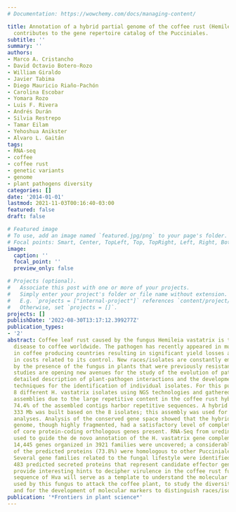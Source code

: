 ```yaml
---
# Documentation: https://wowchemy.com/docs/managing-content/

title: Annotation of a hybrid partial genome of the coffee rust (Hemileia vastatrix)
  contributes to the gene repertoire catalog of the Pucciniales.
subtitle: ''
summary: ''
authors:
- Marco A. Cristancho
- David Octavio Botero-Rozo
- William Giraldo
- Javier Tabima
- Diego Mauricio Riaño-Pachón
- Carolina Escobar
- Yomara Rozo
- Luis F. Rivera
- Andrés Durán
- Silvia Restrepo
- Tamar Eilam
- Yehoshua Anikster
- Alvaro L. Gaitán
tags:
- RNA-seq
- coffee
- coffee rust
- genetic variants
- genome
- plant pathogens diversity
categories: []
date: '2014-01-01'
lastmod: 2021-11-03T00:16:40-03:00
featured: false
draft: false

# Featured image
# To use, add an image named `featured.jpg/png` to your page's folder.
# Focal points: Smart, Center, TopLeft, Top, TopRight, Left, Right, BottomLeft, Bottom, BottomRight.
image:
  caption: ''
  focal_point: ''
  preview_only: false

# Projects (optional).
#   Associate this post with one or more of your projects.
#   Simply enter your project's folder or file name without extension.
#   E.g. `projects = ["internal-project"]` references `content/project/deep-learning/index.md`.
#   Otherwise, set `projects = []`.
projects: []
publishDate: '2022-08-30T13:17:12.399277Z'
publication_types:
- '2'
abstract: Coffee leaf rust caused by the fungus Hemileia vastatrix is the most damaging
  disease to coffee worldwide. The pathogen has recently appeared in multiple outbreaks
  in coffee producing countries resulting in significant yield losses and increases
  in costs related to its control. New races/isolates are constantly emerging as evidenced
  by the presence of the fungus in plants that were previously resistant. Genomic
  studies are opening new avenues for the study of the evolution of pathogens, the
  detailed description of plant-pathogen interactions and the development of molecular
  techniques for the identification of individual isolates. For this purpose we sequenced
  8 different H. vastatrix isolates using NGS technologies and gathered partial genome
  assemblies due to the large repetitive content in the coffee rust hybrid genome;
  74.4% of the assembled contigs harbor repetitive sequences. A hybrid assembly of
  333 Mb was built based on the 8 isolates; this assembly was used for subsequent
  analyses. Analysis of the conserved gene space showed that the hybrid H. vastatrix
  genome, though highly fragmented, had a satisfactory level of completion with 91.94%
  of core protein-coding orthologous genes present. RNA-Seq from urediniospores was
  used to guide the de novo annotation of the H. vastatrix gene complement. In total,
  14,445 genes organized in 3921 families were uncovered; a considerable proportion
  of the predicted proteins (73.8%) were homologous to other Pucciniales species genomes.
  Several gene families related to the fungal lifestyle were identified, particularly
  483 predicted secreted proteins that represent candidate effector genes and will
  provide interesting hints to decipher virulence in the coffee rust fungus. The genome
  sequence of Hva will serve as a template to understand the molecular mechanisms
  used by this fungus to attack the coffee plant, to study the diversity of this species
  and for the development of molecular markers to distinguish races/isolates.
publication: '*Frontiers in plant science*'
---
```

